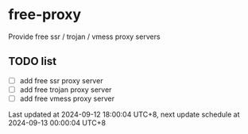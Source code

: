 
# free-proxy
Provide free ssr / trojan / vmess proxy servers


## TODO list
- [ ] add free ssr proxy server
- [ ] add free trojan proxy server
- [ ] add free vmess proxy server

Last updated at 2024-09-12 18:00:04 UTC+8, next update schedule at 2024-09-13 00:00:04 UTC+8


